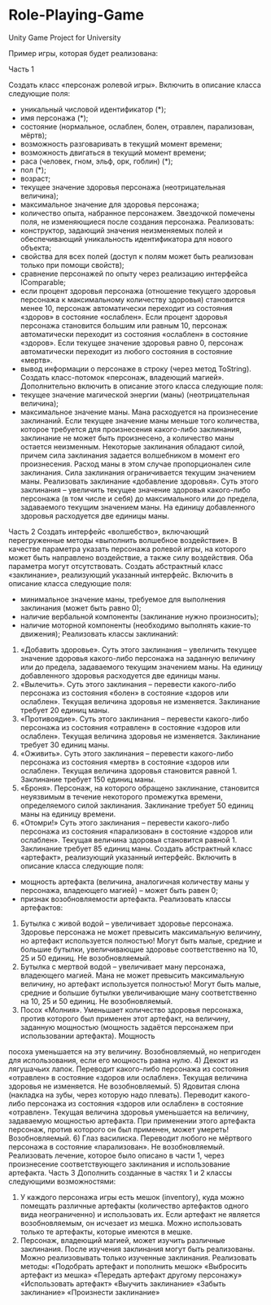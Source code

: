 # Role-Playing-Game
Unity Game Project for University

Пример игры, которая будет реализована:

Часть 1

Создать класс «персонаж ролевой игры». Включить в описание класса следующие
поля:
- уникальный числовой идентификатор (*);
- имя персонажа (*);
- состояние (нормальное, ослаблен, болен, отравлен, парализован, мёртв);
- возможность разговаривать в текущий момент времени;
- возможность двигаться в текущий момент времени;
- раса (человек, гном, эльф, орк, гоблин) (*);
- пол (*);
- возраст;
- текущее значение здоровья персонажа (неотрицательная величина);
- максимальное значение для здоровья персонажа;
- количество опыта, набранное персонажем.
Звездочкой помечены поля, не изменяющиеся после создания персонажа.
Реализовать:
- конструктор, задающий значения неизменяемых полей и обеспечивающий
уникальность идентификатора для нового объекта;
- свойства для всех полей (доступ к полям может быть реализован только при
помощи свойств);
- сравнение персонажей по опыту через реализацию интерфейса IComparable;
- если процент здоровья персонажа (отношение текущего здоровья персонажа
к максимальному количеству здоровья) становится менее 10, персонаж
автоматически переходит из состояния «здоров» в состояние «ослаблен».
Если процент здоровья персонажа становится большим или равным 10,
персонаж автоматически переходит из состояния «ослаблен» в состояние
«здоров». Если текущее значение здоровья равно 0, персонаж автоматически
переходит из любого состояния в состояние «мертв».
- вывод информации о персонаже в строку (через метод ToString).
Создать класс-потомок «персонаж, владеющий магией». Дополнительно включить в
описание этого класса следующие поля:
- текущее значение магической энергии (маны) (неотрицательная величина);
- максимальное значение маны.
Мана расходуется на произнесение заклинаний. Если текущее значение маны
меньше того количества, которое требуется для произнесения какого-либо
заклинания, заклинание не может быть произнесено, а количество маны остается
неизменным.
Некоторые заклинания обладают силой, причем сила заклинания задается
волшебником в момент его произнесения. Расход маны в этом случае
пропорционален силе заклинания. Сила заклинания ограничивается текущим
значением маны.
Реализовать заклинание «добавление здоровья». Суть этого заклинания – увеличить
текущее значение здоровья какого-либо персонажа (в том числе и себя) до
максимального или до предела, задаваемого текущим значением маны. На единицу
добавленного здоровья расходуется две единицы маны.

Часть 2
Создать интерфейс «волшебство», включающий перегруженные методы
«выполнить волшебное воздействие». В качестве параметра указать персонажа
ролевой игры, на которого может быть направлено воздействие, а также силу
воздействия. Оба параметра могут отсутствовать.
Создать абстрактный класс «заклинание», реализующий указанный интерфейс.
Включить в описание класса следующие поля:
- минимальное значение маны, требуемое для выполнения заклинания (может
быть равно 0);
- наличие вербальной компоненты (заклинание нужно произносить);
- наличие моторной компоненты (необходимо выполнять какие-то движения);
Реализовать классы заклинаний:
1) «Добавить здоровье». Суть этого заклинания – увеличить текущее значение
здоровья какого-либо персонажа на заданную величину или до предела,
задаваемого текущим значением маны. На единицу добавленного здоровья
расходуется две единицы маны.
2) «Вылечить». Суть этого заклинания – перевести какого-либо персонажа из
состояния «болен» в состояние «здоров или ослаблен». Текущая величина
здоровья не изменяется. Заклинание требует 20 единиц маны.
3) «Противоядие». Суть этого заклинания – перевести какого-либо персонажа
из состояния «отравлен» в состояние «здоров или ослаблен». Текущая
величина здоровья не изменяется. Заклинание требует 30 единиц маны.
4) «Оживить». Суть этого заклинания – перевести какого-либо персонажа из
состояния «мертв» в состояние «здоров или ослаблен». Текущая величина
здоровья становится равной 1. Заклинание требует 150 единиц маны.
5) «Броня». Персонаж, на которого обращено заклинание, становится
неуязвимым в течение некоторого промежутка времени, определяемого
силой заклинания. Заклинание требует 50 единиц маны на единицу времени.
6) «Отомри!» Суть этого заклинания – перевести какого-либо персонажа из
состояния «парализован» в состояние «здоров или ослаблен». Текущая
величина здоровья становится равной 1. Заклинание требует 85 единиц маны.
Создать абстрактный класс «артефакт», реализующий указанный интерфейс.
Включить в описание класса следующие поля:
- мощность артефакта (величина, аналогичная количеству маны у персонажа,
владеющего магией) – может быть равен 0;
- признак возобновляемости артефакта.
Реализовать классы артефактов:
1) Бутылка с живой водой – увеличивает здоровье персонажа. Здоровье
персонажа не может превысить максимальную величину, но артефакт
используется полностью! Могут быть малые, средние и большие бутылки,
увеличивающие здоровье соответственно на 10, 25 и 50 единиц. Не
возобновляемый.
2) Бутылка с мертвой водой – увеличивает ману персонажа, владеющего
магией. Мана не может превысить максимальную величину, но артефакт
используется полностью! Могут быть малые, средние и большие бутылки
увеличивающие ману соответственно на 10, 25 и 50 единиц. Не
возобновляемый.
3) Посох «Молния». Уменьшает количество здоровья персонажа, против
которого был применен этот артефакт, на величину, заданную мощностью
(мощность задаётся персонажем при использовании артефакта). Мощность

посоха уменьшается на эту величину. Возобновляемый, но непригоден для
использования, если его мощность равна нулю.
4) Декокт из лягушачьих лапок. Переводит какого-либо персонажа из состояния
«отравлен» в состояние «здоров или ослаблен». Текущая величина здоровья
не изменяется. Не возобновляемый.
5) Ядовитая слюна (накладка на зубы, через которую надо плевать). Переводит
какого-либо персонажа из состояния «здоров или ослаблен» в состояние
«отравлен». Текущая величина здоровья уменьшается на величину,
задаваемую мощностью артефакта. При применении этого артефакта
персонаж, против которого он был применен, может умереть!
Возобновляемый.
6) Глаз василиска. Переводит любого не мёртвого персонажа в состояние
«парализован». Не возобновляемый.
Реализовать лечение, которое было описано в части 1, через произнесение
соответствующего заклинания и использование артефакта.
Часть 3
Дополнить созданные в частях 1 и 2 классы следующими возможностями:
1) У каждого персонажа игры есть мешок (inventory), куда можно помещать
различные артефакты (количество артефактов одного вида неограниченно) и
использовать их. Если артефакт не является возобновляемым, он исчезает из
мешка. Можно использовать только те артефакты, которые имеются в мешке.
2) Персонаж, владеющий магией, может изучить различные заклинания. После
изучения заклинания могут быть реализованы. Можно реализовывать только
изученные заклинания.
Реализовать методы:
«Подобрать артефакт и пополнить мешок»
«Выбросить артефакт из мешка»
«Передать артефакт другому персонажу»
«Использовать артефакт»
«Выучить заклинание»
«Забыть заклинание»
«Произнести заклинание»
